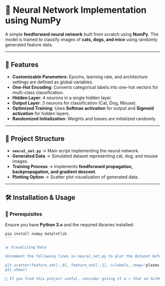 # 🧠 Neural Network Implementation using NumPy  

A simple **feedforward neural network** built from scratch using **NumPy**. The model is trained to classify images of **cats, dogs, and mice** using randomly generated feature data.  

---

## 📌 Features  
- **Customizable Parameters**: Epochs, learning rate, and architecture settings are defined as global variables.  
- **One-Hot Encoding**: Converts categorical labels into one-hot vectors for multi-class classification.  
- **Hidden Layer**: 4 neurons in a single hidden layer.  
- **Output Layer**: 3 neurons for classification (Cat, Dog, Mouse).  
- **Optimized Training**: Uses **Softmax activation** for output and **Sigmoid activation** for hidden layers.  
- **Randomized Initialization**: Weights and biases are initialized randomly.  

---

## 📂 Project Structure  
- **`neural_net.py`** → Main script implementing the neural network.  
- **Generated Data** → Simulated dataset representing cat, dog, and mouse images.  
- **Training Process** → Implements **feedforward propagation, backpropagation, and gradient descent**.  
- **Plotting Option** → Scatter plot visualization of generated data.  

---

## 🛠️ Installation & Usage  

### 🔧 Prerequisites  
Ensure you have **Python 3.x** and the required libraries installed:  
```sh
pip install numpy matplotlib
'''

📊 Visualizing Data

Uncomment the following lines in neural_net.py to plot the dataset before training:

plt.scatter(feature_set[:,0], feature_set[:,1], c=labels, cmap='plasma', s=100, alpha=0.5)
plt.show()

🌟 If you find this project useful, consider giving it a ⭐ Star on GitHub!

